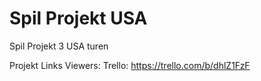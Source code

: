 # Spil Projekt USA
 Spil Projekt 3 USA turen

Projekt Links Viewers: 
Trello: https://trello.com/b/dhlZ1FzF

